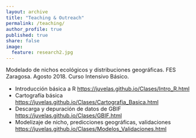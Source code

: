 ```yaml
---
layout: archive
title: "Teaching & Outreach"
permalink: /teaching/
author_profile: true
published: true
share: false
image: 
  feature: research2.jpg
---
```


<style type="text/css">
  body{
  font-size: 11pt;
}
</style>


Modelado de nichos ecológicos y distribuciones geográficas. FES Zaragosa. Agosto 2018.
Curso Intensivo Básico.

- Introducción básica a R https://juvelas.github.io/Clases/Intro_R.html
- Cartografía básica https://juvelas.github.io/Clases/Cartografia_Basica.html
- Descarga y depuración de datos de GBIF https://juvelas.github.io/Clases/GBIF.html
- Modelizaje de nicho, predicciones geográficas, validaciones https://juvelas.github.io/Clases/Modelos_Validaciones.html

